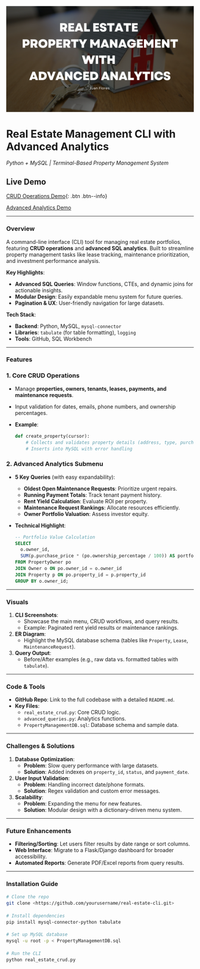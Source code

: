 <img src="https://github.com/jflores31297/portfolio/blob/main/assets/RealEstateDB-Cover.png?raw=true" width="900">

# Real Estate Management CLI with Advanced Analytics
*Python + MySQL | Terminal-Based Property Management System*

## Live Demo
[CRUD Operations Demo](https://www.loom.com/share/f82c02702b344e7ca52bc4798e7421ff?sid=48414b6f-3f69-4d19-a24c-4ee4b39b280c){: .btn .btn--info}

[Advanced Analytics Demo](https://www.loom.com/share/f31faebb3b6749008fd29051bdcbaf61?sid=f1cf33ff-a85d-45d9-bb54-6b7bdd71d125)

---

### **Overview**

A command-line interface (CLI) tool for managing real estate portfolios, featuring **CRUD operations** and **advanced SQL analytics**. Built to streamline property management tasks like lease tracking, maintenance prioritization, and investment performance analysis.

**Key Highlights**:

- **Advanced SQL Queries**: Window functions, CTEs, and dynamic joins for actionable insights.
- **Modular Design**: Easily expandable menu system for future queries.
- **Pagination & UX**: User-friendly navigation for large datasets.

**Tech Stack**:

- **Backend**: Python, MySQL, `mysql-connector`
- **Libraries**: `tabulate` (for table formatting), `logging`
- **Tools**: GitHub, SQL Workbench

---

### **Features**

### **1. Core CRUD Operations**

- Manage **properties, owners, tenants, leases, payments, and maintenance requests**.
- Input validation for dates, emails, phone numbers, and ownership percentages.
- **Example**:
    
    ```python
    def create_property(cursor):
        # Collects and validates property details (address, type, purchase price, etc.)
        # Inserts into MySQL with error handling
    
    ```
    

### **2. Advanced Analytics Submenu**

- **5 Key Queries** (with easy expandability):
    - **Oldest Open Maintenance Requests**: Prioritize urgent repairs.
    - **Running Payment Totals**: Track tenant payment history.
    - **Rent Yield Calculation**: Evaluate ROI per property.
    - **Maintenance Request Rankings**: Allocate resources efficiently.
    - **Owner Portfolio Valuation**: Assess investor equity.
- **Technical Highlight**:
    
    ```sql
    -- Portfolio Value Calculation
    SELECT
      o.owner_id,
      SUM(p.purchase_price * (po.ownership_percentage / 100)) AS portfolio_value
    FROM PropertyOwner po
    JOIN Owner o ON po.owner_id = o.owner_id
    JOIN Property p ON po.property_id = p.property_id
    GROUP BY o.owner_id;
    
    ```
    

---

### **Visuals**

1. **CLI Screenshots**:
    - Showcase the main menu, CRUD workflows, and query results.
    - Example: Paginated rent yield results or maintenance rankings.
2. **ER Diagram**:
    - Highlight the MySQL database schema (tables like `Property`, `Lease`, `MaintenanceRequest`).
3. **Query Output**:
    - Before/After examples (e.g., raw data vs. formatted tables with `tabulate`).

---

### **Code & Tools**

- **GitHub Repo**: Link to the full codebase with a detailed `README.md`.
- **Key Files**:
    - `real_estate_crud.py`: Core CRUD logic.
    - `advanced_queries.py`: Analytics functions.
    - `PropertyManagementDB.sql`: Database schema and sample data.

---

### **Challenges & Solutions**

1. **Database Optimization**:
    - **Problem**: Slow query performance with large datasets.
    - **Solution**: Added indexes on `property_id`, `status`, and `payment_date`.
2. **User Input Validation**:
    - **Problem**: Handling incorrect date/phone formats.
    - **Solution**: Regex validation and custom error messages.
3. **Scalability**:
    - **Problem**: Expanding the menu for new features.
    - **Solution**: Modular design with a dictionary-driven menu system.

---

### **Future Enhancements**

- **Filtering/Sorting**: Let users filter results by date range or sort columns.
- **Web Interface**: Migrate to a Flask/Django dashboard for broader accessibility.
- **Automated Reports**: Generate PDF/Excel reports from query results.

---

### **Installation Guide**

```bash
# Clone the repo
git clone <https://github.com/yourusername/real-estate-cli.git>

# Install dependencies
pip install mysql-connector-python tabulate

# Set up MySQL database
mysql -u root -p < PropertyManagementDB.sql

# Run the CLI
python real_estate_crud.py

```
